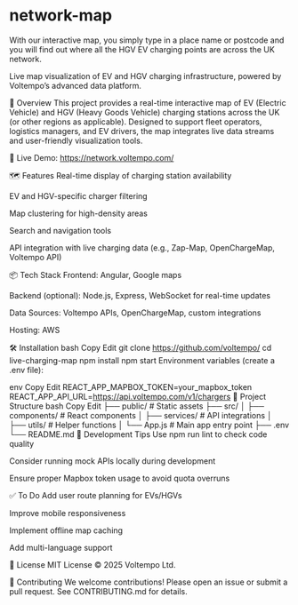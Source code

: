 # network-map
With our interactive map, you simply type in a place name or postcode and you will find out where all the HGV EV charging points are across the UK network.

Live map visualization of EV and HGV charging infrastructure, powered by Voltempo’s advanced data platform.

🚀 Overview
This project provides a real-time interactive map of EV (Electric Vehicle) and HGV (Heavy Goods Vehicle) charging stations across the UK (or other regions as applicable). Designed to support fleet operators, logistics managers, and EV drivers, the map integrates live data streams and user-friendly visualization tools.

🔗 Live Demo: https://network.voltempo.com/

🗺️ Features
Real-time display of charging station availability

EV and HGV-specific charger filtering

Map clustering for high-density areas

Search and navigation tools

API integration with live charging data (e.g., Zap-Map, OpenChargeMap, Voltempo API)

📦 Tech Stack
Frontend: Angular, Google maps

Backend (optional): Node.js, Express, WebSocket for real-time updates

Data Sources: Voltempo APIs, OpenChargeMap, custom integrations

Hosting: AWS 

🛠️ Installation
bash
Copy
Edit
git clone https://github.com/voltempo/
cd live-charging-map
npm install
npm start
Environment variables (create a .env file):

env
Copy
Edit
REACT_APP_MAPBOX_TOKEN=your_mapbox_token
REACT_APP_API_URL=https://api.voltempo.com/v1/chargers
📁 Project Structure
bash
Copy
Edit
├── public/                # Static assets
├── src/
│   ├── components/        # React components
│   ├── services/          # API integrations
│   ├── utils/             # Helper functions
│   └── App.js             # Main app entry point
├── .env
└── README.md
🧪 Development Tips
Use npm run lint to check code quality

Consider running mock APIs locally during development

Ensure proper Mapbox token usage to avoid quota overruns

✅ To Do
 Add user route planning for EVs/HGVs

 Improve mobile responsiveness

 Implement offline map caching

 Add multi-language support

📄 License
MIT License © 2025 Voltempo Ltd.

🤝 Contributing
We welcome contributions! Please open an issue or submit a pull request. See CONTRIBUTING.md for details.
